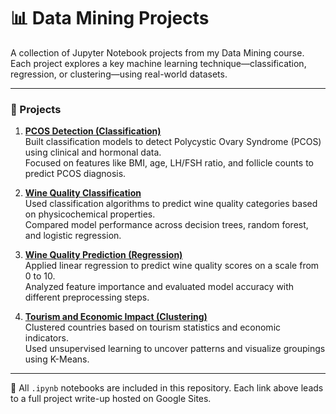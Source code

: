 # 📊 Data Mining Projects

A collection of Jupyter Notebook projects from my Data Mining course. Each project explores a key machine learning technique—classification, regression, or clustering—using real-world datasets.

---

### 📝 Projects

1. **[PCOS Detection (Classification)](https://sites.google.com/charlotte.edu/maesportfolio/home)**  
   Built classification models to detect Polycystic Ovary Syndrome (PCOS) using clinical and hormonal data.  
   Focused on features like BMI, age, LH/FSH ratio, and follicle counts to predict PCOS diagnosis.

2. **[Wine Quality Classification](https://sites.google.com/charlotte.edu/predictingwinequality/home)**  
   Used classification algorithms to predict wine quality categories based on physicochemical properties.  
   Compared model performance across decision trees, random forest, and logistic regression.

3. **[Wine Quality Prediction (Regression)](https://sites.google.com/charlotte.edu/wine-quality-prediction/home)**  
   Applied linear regression to predict wine quality scores on a scale from 0 to 10.  
   Analyzed feature importance and evaluated model accuracy with different preprocessing steps.

4. **[Tourism and Economic Impact (Clustering)](https://sites.google.com/charlotte.edu/tourism-and-economic-impact/home)**  
   Clustered countries based on tourism statistics and economic indicators.  
   Used unsupervised learning to uncover patterns and visualize groupings using K-Means.

---

📁 All `.ipynb` notebooks are included in this repository. Each link above leads to a full project write-up hosted on Google Sites.
